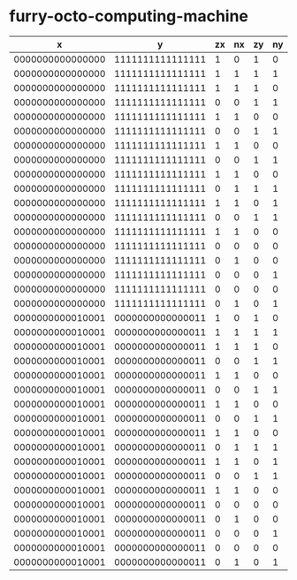 furry-octo-computing-machine
============================

|        x         |        y         |zx |nx |zy |ny | f |no |       out        |zr |ng |
|----------|----------|----------|----------|----------|----------|----------|----------|----------|----------|----------|
| 0000000000000000 | 1111111111111111 | 1 | 0 | 1 | 0 | 1 | 0 | 0000000000000000 | 1 | 0 |
| 0000000000000000 | 1111111111111111 | 1 | 1 | 1 | 1 | 1 | 1 | 0000000000000001 | 0 | 0 |
| 0000000000000000 | 1111111111111111 | 1 | 1 | 1 | 0 | 1 | 0 | 1111111111111111 | 0 | 1 |
| 0000000000000000 | 1111111111111111 | 0 | 0 | 1 | 1 | 0 | 0 | 0000000000000000 | 1 | 0 |
| 0000000000000000 | 1111111111111111 | 1 | 1 | 0 | 0 | 0 | 0 | 1111111111111111 | 0 | 1 |
| 0000000000000000 | 1111111111111111 | 0 | 0 | 1 | 1 | 0 | 1 | 1111111111111111 | 0 | 1 |
| 0000000000000000 | 1111111111111111 | 1 | 1 | 0 | 0 | 0 | 1 | 0000000000000000 | 1 | 0 |
| 0000000000000000 | 1111111111111111 | 0 | 0 | 1 | 1 | 1 | 1 | 0000000000000000 | 1 | 0 |
| 0000000000000000 | 1111111111111111 | 1 | 1 | 0 | 0 | 1 | 1 | 0000000000000001 | 0 | 0 |
| 0000000000000000 | 1111111111111111 | 0 | 1 | 1 | 1 | 1 | 1 | 0000000000000001 | 0 | 0 |
| 0000000000000000 | 1111111111111111 | 1 | 1 | 0 | 1 | 1 | 1 | 0000000000000000 | 1 | 0 |
| 0000000000000000 | 1111111111111111 | 0 | 0 | 1 | 1 | 1 | 0 | 1111111111111111 | 0 | 1 |
| 0000000000000000 | 1111111111111111 | 1 | 1 | 0 | 0 | 1 | 0 | 1111111111111110 | 0 | 1 |
| 0000000000000000 | 1111111111111111 | 0 | 0 | 0 | 0 | 1 | 0 | 1111111111111111 | 0 | 1 |
| 0000000000000000 | 1111111111111111 | 0 | 1 | 0 | 0 | 1 | 1 | 0000000000000001 | 0 | 0 |
| 0000000000000000 | 1111111111111111 | 0 | 0 | 0 | 1 | 1 | 1 | 1111111111111111 | 0 | 1 |
| 0000000000000000 | 1111111111111111 | 0 | 0 | 0 | 0 | 0 | 0 | 0000000000000000 | 1 | 0 |
| 0000000000000000 | 1111111111111111 | 0 | 1 | 0 | 1 | 0 | 1 | 1111111111111111 | 0 | 1 |
| 0000000000010001 | 0000000000000011 | 1 | 0 | 1 | 0 | 1 | 0 | 0000000000000000 | 1 | 0 |
| 0000000000010001 | 0000000000000011 | 1 | 1 | 1 | 1 | 1 | 1 | 0000000000000001 | 0 | 0 |
| 0000000000010001 | 0000000000000011 | 1 | 1 | 1 | 0 | 1 | 0 | 1111111111111111 | 0 | 1 |
| 0000000000010001 | 0000000000000011 | 0 | 0 | 1 | 1 | 0 | 0 | 0000000000010001 | 0 | 0 |
| 0000000000010001 | 0000000000000011 | 1 | 1 | 0 | 0 | 0 | 0 | 0000000000000011 | 0 | 0 |
| 0000000000010001 | 0000000000000011 | 0 | 0 | 1 | 1 | 0 | 1 | 1111111111101110 | 0 | 1 |
| 0000000000010001 | 0000000000000011 | 1 | 1 | 0 | 0 | 0 | 1 | 1111111111111100 | 0 | 1 |
| 0000000000010001 | 0000000000000011 | 0 | 0 | 1 | 1 | 1 | 1 | 1111111111101111 | 0 | 1 |
| 0000000000010001 | 0000000000000011 | 1 | 1 | 0 | 0 | 1 | 1 | 1111111111111101 | 0 | 1 |
| 0000000000010001 | 0000000000000011 | 0 | 1 | 1 | 1 | 1 | 1 | 0000000000010010 | 0 | 0 |
| 0000000000010001 | 0000000000000011 | 1 | 1 | 0 | 1 | 1 | 1 | 0000000000000100 | 0 | 0 |
| 0000000000010001 | 0000000000000011 | 0 | 0 | 1 | 1 | 1 | 0 | 0000000000010000 | 0 | 0 |
| 0000000000010001 | 0000000000000011 | 1 | 1 | 0 | 0 | 1 | 0 | 0000000000000010 | 0 | 0 |
| 0000000000010001 | 0000000000000011 | 0 | 0 | 0 | 0 | 1 | 0 | 0000000000010100 | 0 | 0 |
| 0000000000010001 | 0000000000000011 | 0 | 1 | 0 | 0 | 1 | 1 | 0000000000001110 | 0 | 0 |
| 0000000000010001 | 0000000000000011 | 0 | 0 | 0 | 1 | 1 | 1 | 1111111111110010 | 0 | 1 |
| 0000000000010001 | 0000000000000011 | 0 | 0 | 0 | 0 | 0 | 0 | 0000000000000001 | 0 | 0 |
| 0000000000010001 | 0000000000000011 | 0 | 1 | 0 | 1 | 0 | 1 | 0000000000010011 | 0 | 0 |

